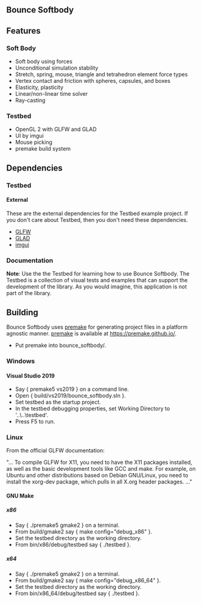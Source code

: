 ## Bounce Softbody

## Features

### Soft Body

* Soft body using forces
* Unconditional simulation stability
* Stretch, spring, mouse, triangle and tetrahedron element force types
* Vertex contact and friction with spheres, capsules, and boxes
* Elasticity, plasticity
* Linear/non-linear time solver
* Ray-casting

### Testbed
	
* OpenGL 2 with GLFW and GLAD
* UI by imgui
* Mouse picking
* premake build system

## Dependencies

### Testbed

#### External 

These are the external dependencies for the Testbed example project. If you don't care about Testbed, then you don't need these dependencies. 

* [GLFW](https://www.glfw.org/)
* [GLAD](https://glad.dav1d.de/)
* [imgui](https://github.com/ocornut/imgui)

### Documentation

**Note**: Use the the Testbed for learning how to use Bounce Softbody. The Testbed is a collection of visual tests and examples that can support the development of the library. As you would imagine, this application is not part of the library.

## Building

Bounce Softbody uses [premake](https://premake.github.io/) for generating project files in a platform agnostic manner. [premake](https://premake.github.io/) is available at https://premake.github.io/.

* Put premake into bounce_softbody/.

### Windows 

#### Visual Studio 2019

* Say { premake5 vs2019 } on a command line. 
* Open { build/vs2019/bounce_softbody.sln }.
* Set testbed as the startup project.
* In the testbed debugging properties, set Working Directory to '..\\..\testbed'.
* Press F5 to run.

### Linux

From the official GLFW documentation:

"... To compile GLFW for X11, you need to have the X11 packages installed, as well as the basic development tools like GCC and make. For example, on Ubuntu and other distributions based on Debian GNU/Linux, you need to install the xorg-dev package, which pulls in all X.org header packages. ..."

#### GNU Make

##### x86

* Say { ./premake5 gmake2 } on a terminal.
* From build/gmake2 say { make config="debug_x86" }.
* Set the testbed directory as the working directory.
* From bin/x86/debug/testbed say { ./testbed }.

##### x64

* Say { ./premake5 gmake2 } on a terminal.
* From build/gmake2 say { make config="debug_x86_64" }.
* Set the testbed directory as the working directory.
* From bin/x86_64/debug/testbed say { ./testbed }.